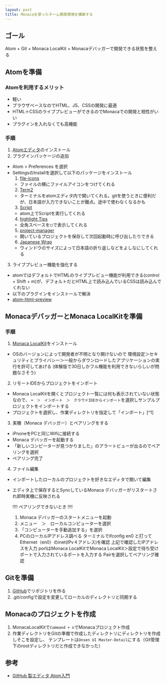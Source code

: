 ```yaml
---
layout: post
title: Monacaを使ったチーム開発環境を構築する
---
```


## ゴール
Atom + Git + Monaca LocalKit + Monacaデバッガーで開発できる状態を整える

## Atomを準備
### Atomを利用するメリット
  * 軽い
  * ブラウザベースなのでHTML、JS、CSSの開発に最適
  * HTML＋CSSのライブプレビューができるのでMonacaでの開発と相性がいい
  * プラグインを入れなくても高機能

### 手順
1. [Atomエディタ](https://atom.io/)のインストール
2. プラグインパッケージの追加
 * Atom > Preferences を選択
 * SettingsのInstallを選択して以下のパッケージをインストール
    1. [file-icons](https://atom.io/packages/file-icons)
      * ファイルの横にファイルアイコンをつけてくれる
    2. [Term2](https://atom.io/packages/term2)
      * ターミナルをatomエディタ内で開いてくれる。gitを使うときに便利だが、日本語が入力できないことが難点。途中で使わなくなるかも
    3. [Script](https://atom.io/packages/script)
      * atom上でScriptを実行してくれる
    4. [highlight Tips](https://github.com/raccy/show-ideographic-space)
      * 全角スペースを◽︎で表示してくれる
    5. [project-manager](https://atom.io/packages/project-manager)
      * 開いているプロジェクトを保存して次回起動時に呼び出したりできる
    6. [Japanese Wrap](https://atom.io/packages/japanese-wrap)
      * ウィンドウのサイズによって日本語の折り返しなどをよしなにしてくれる
3. ライブプレビュー機能を強化する
 * atomではデフォルトでHTMLのライブプレビュー機能が利用できる(control + Shift + m)が、デフォルトだとHTML上で読み込んでいるCSSは読み込んでくれない
  * 以下のプラグインをインストールで解決
  * [atom-html-preview](https://atom.io/packages/atom-html-preview)


## MonacaデバッガーとMonaca LocalKitを準備
### 手順
1. [Monaca LocalKit](https://ja.monaca.io/localkit.html)をインストール
 * OSのバージョンによって開発者が不明となり開けないので
 環境設定＞セキュリティとプライバシー＞一般からダウンロードしたアプリケーションの実行を許可してあげる
 (体験版で30日しかフル機能を利用できないらしいが問題なさそう)
2. リモートIDEからプロジェクトをインポート
 *  Monaca LocalKitを開くとプロジェクト一覧には何も表示されていない状態なので、
   ``+　＞　インポート　＞　クラウドIDEからインポート``を選択しサンプルプロジェクトをインポートする
 * プロジェクトを選択し、作業ディレクトリを指定して「インポート」[^1]
3. 実機（Monaca デバッガー）とペアリングをする
 * iPnoneをPCと同じWifiに接続する
 * Monaca デバッガーを起動する
 * 「新しいコンピーターが見つかりました」のアラートビューが出るのでペアリングを選択
 * ペアリング完了
4. ファイル編集
  * インポートしたローカルのプロジェクトを好きなエディタで開いて編集
  * エディタ上で保存するとSyncしているMonaca デバッガーがリスタートされ即時実機に反映される

     !!!! ペアリングできないとき !!!!
     1. Monaca デバッガーのスタートメニューを起動
     2. メニュー　＞　ローカルコンピューターを選択
     3. 「コンピューターを手動追加する」を選択
     4. PCのローカルIPアドレス調べる
       ターミナルでifconfig en0 と打ってEthernet（en0）のinet(IPv４アドレス)を確認
       上記で確認したIPアドレスを入力
       portはMonaca LocalKitでMonaca LocalKit＞設定で待ち受けポートで入力されているポートを入力する
       Pairを選択してペアリング確認

## Gitを準備
1. [GitHub](https://github.com/)でリポジトリを作る
2. .git/configで設定を変更してローカルのディレクトリと同期する

## Monacaのプロジェクトを作成
1. MonacaLocalKitで`Command + n`でMonacaプロジェクト作成
2. 作業ディレクトリをGitの準備で作成したディレクトリにディレクトリを作成しそこを設定し、
テンプレートは`Onsen UI Master-Detail`にする（Git管理下のrootディレクトリだと作成できなかった）

## 参考
  * [GitHub 製エディタ Atom入門](http://qiita.com/k2works/items/1d25888fb3a05058e48f)
